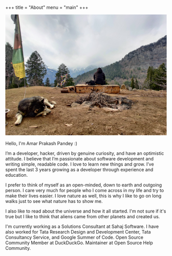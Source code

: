 +++
title = "About"
menu = "main"
+++

![cover image](/images/about/cover.jpg)

Hello, I'm Amar Prakash Pandey :)

I’m a developer, hacker, driven by genuine curiosity, and have an optimistic attitude. I believe that I’m passionate about software development and writing simple, readable code. I love to learn new things and grow. I’ve spent the last 3 years growing as a developer through experience and education.

I prefer to think of myself as an open-minded, down to earth and outgoing person. I care very much for people who I come across in my life and try to make their lives easier. I love nature as well, this is why I like to go on long walks just to see what nature has to show me.

I also like to read about the universe and how it all started. I'm not sure if it's true but I like to think that aliens came from other planets and created us.

I'm currently working as a Solutions Consultant at Sahaj Software. I have also worked for Tata Research Design and Development Center, Tata Consultancy Service, and Google Summer of Code. Open Source Community Member at DuckDuckGo. Maintainer at Open Source Help Community.
